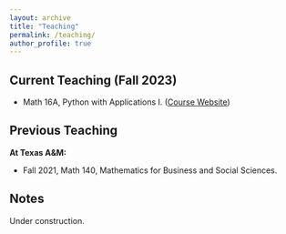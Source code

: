 ```yaml
---
layout: archive
title: "Teaching"
permalink: /teaching/
author_profile: true
---
```


## Current Teaching (Fall 2023) ##
* Math 16A, Python with Applications I. ([Course Website](PIC16A.md))

## Previous Teaching ##

**At Texas A&M:**
* Fall 2021, Math 140, Mathematics for Business and Social Sciences.

<!---Teaching Assistant:
* Math 609,  Numerical Analysis, Fall 2020. 
* Math 152, Engineering Mathematics II, Fall 2019, Spring 2021.
* Math 664, Topics in Mathematical Data Science, Spring 2022. [Webapge](S2022_DS664.md)
* Qualifying Exam Preparation course (Applied Mathematics), Summer 2022. [Past Qual Problem Set](https://www.math.tamu.edu/graduate/phd/quals.html) and my handwritten [Solutions](https://github.com/liaochunyang/liaochunyang.github.io/tree/gh-pages/_teaching/Applied_Qual)

Grader:
* Math 152, Engineering Mathematics II, Summer 2019
* Math 401, Advanced Engineering Mathematics, Spring 2019
* Math 602, Methods and Applications of Partial Differential Equations, Fall 2018
* Math 677, Mathematical Foundations for Data Science, Fall 2022, Spring 2023--->

## Notes ##

Under construction.
